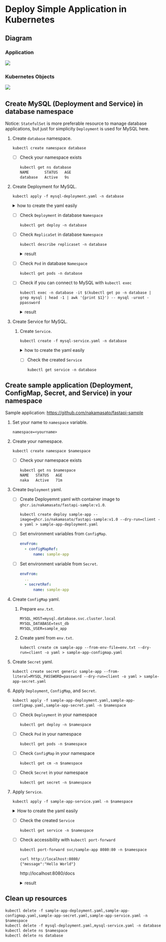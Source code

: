 # Deploy Simple Application in Kubernetes

## Diagram
### Application

![](diagram.drawio.svg)
### Kubernetes Objects

![](kubernetes-object.drawio.svg)

## Create MySQL (Deployment and Service) in database namespace

Notice: `StatefulSet` is more preferable resource to manage database applications, but just for simplicity `Deployment` is used for MySQL here.

1. Create `database` namespace.
    ```
    kubectl create namespace database
    ```

    - [ ] Check your namespace exists

        ```
        kubectl get ns database
        NAME       STATUS   AGE
        database   Active   9s
        ```

1. Create Deployment for MySQL.

    ```
    kubectl apply -f mysql-deployment.yaml -n database
    ```

    <details><summary>how to create the yaml easily</summary>

    Create base yaml file:

    ```
    kubectl create deploy mysql --image=mysql:8.0 --dry-run=client -o yaml > mysql-deployment.yaml
    ```

    Add required `env`:

    ```yaml
        env:
          - name: MYSQL_ROOT_PASSWORD
            value: password
          - name: MYSQL_DATABASE
            value: test_db
          - name: MYSQL_USER
            value: sample_app
          - name: MYSQL_PASSWORD
            value: password
    ```

    </details>

    - [ ] Check `Deployment` in database `Namespace`

        ```
        kubectl get deploy -n database
        ```

    - [ ] Check `ReplicaSet` in database `Namespace`

        ```
        kubectl describe replicaset -n database
        ```

        <details><summary>result</summary>

            ...
            Controlled By:  Deployment/mysql
            ...

        </details>

    - [ ] Check `Pod` in database `Namespace`

        ```
        kubectl get pods -n database
        ```

    - [ ] Check if you can connect to MySQL with `kubectl exec`

        ```
        kubectl exec -n database -it $(kubectl get po -n database | grep mysql | head -1 | awk '{print $1}') -- mysql -uroot -ppassword
        ```

        <details><summary>result</summary>

        ```sql
        mysql: [Warning] Using a password on the command line interface can be insecure.
        Welcome to the MySQL monitor.  Commands end with ; or \g.
        Your MySQL connection id is 3
        Server version: 5.7.35 MySQL Community Server (GPL)

        Copyright (c) 2000, 2021, Oracle and/or its affiliates.

        Oracle is a registered trademark of Oracle Corporation and/or its
        affiliates. Other names may be trademarks of their respective
        owners.

        Type 'help;' or '\h' for help. Type '\c' to clear the current input statement.

        mysql>
        ```

        </details>

1. Create Service for MySQL.

    1. Create `Service`.

        ```
        kubectl create -f mysql-service.yaml -n database
        ```

        <details><summary>how to create the yaml easily</summary>

        ```
        kubectl create service clusterip mysql --tcp=3306 --dry-run=client --output yaml > mysql-service.yaml
        ```

        </details>

        - [ ] Check the created `Service`

            ```
            kubectl get service -n database
            ```

## Create sample application (Deployment, ConfigMap, Secret, and Service) in your namespace

Sample application: https://github.com/nakamasato/fastapi-sample

1. Set your name to `namespace` variable.

    ```
    namespace=<yourname>
    ```
1. Create your namespace.
    ```
    kubectl create namespace $namespace
    ```

    - [ ] Check your namespace exists

        ```
        kubectl get ns $namespace
        NAME   STATUS   AGE
        naka   Active   71m
        ```

1. Create `Deployment` yaml.

    - [ ] Create Deployemnt yaml with container image to `ghcr.io/nakamasato/fastapi-sample:v1.0`.
        ```
        kubectl create deploy sample-app --image=ghcr.io/nakamasato/fastapi-sample:v1.0 --dry-run=client -o yaml > sample-app-deployment.yaml
        ```
    - [ ] Set environment variables from `ConfigMap`.
        ```yaml
        envFrom:
          - configMapRef:
              name: sample-app
        ```
    - [ ] Set environment variable from `Secret`.
        ```yaml
        envFrom:
          ..
          - secretRef:
              name: sample-app
        ```

1. Create `ConfigMap` yaml.

    1. Prepare `env.txt`.

        ```
        MYSQL_HOST=mysql.database.svc.cluster.local
        MYSQL_DATABASE=test_db
        MYSQL_USER=sample_app
        ```
    1. Create yaml from `env.txt`.
        ```
        kubectl create cm sample-app --from-env-file=env.txt --dry-run=client -o yaml > sample-app-configmap.yaml
        ```

1. Create `Secret` yaml.

    ```
    kubectl create secret generic sample-app --from-literal=MYSQL_PASSWORD=password --dry-run=client -o yaml > sample-app-secret.yaml
    ```

1. Apply `Deployment`, `ConfigMap`, and `Secret`.

    ```
    kubectl apply -f sample-app-deployment.yaml,sample-app-configmap.yaml,sample-app-secret.yaml -n $namespace
    ```

    - [ ] Check `Deployment` in your namespace

        ```
        kubectl get deploy -n $namespace
        ```

    - [ ] Check `Pod` in your namespace

        ```
        kubectl get pods -n $namespace
        ```

    - [ ] Check `ConfigMap` in your namespace

        ```
        kubectl get cm -n $namespace
        ```

    - [ ] Check `Secret` in your namespace

        ```
        kubectl get secret -n $namespace
        ```

1. Apply `Service`.

    ```
    kubectl apply -f sample-app-service.yaml -n $namespace
    ```

    <details><summary>How to create the yaml easily</summary>

        kubectl create service clusterip sample-app --tcp=80 --dry-run=client -o yaml > sample-app-service.yaml

    </details>

    - [ ] Check the created `Service`

        ```
        kubectl get service -n $namespace
        ```

    - [ ] Check accessibility with `kubectl port-forward`


        ```
        kubectl port-forward svc/sample-app 8080:80 -n $namespace
        ```

        ```
        curl http://localhost:8080/
        {"message":"Hello World"}
        ```

        http://localhost:8080/docs

        <details><summary>result</summary>

        ![](https://github.com/nakamasato/fastapi-sample/blob/c91117165e1babe07a3d42310876f727058ae6a0/docs/fast-api.png)

        </details>

## Clean up resources

```
kubectl delete -f sample-app-deployment.yaml,sample-app-configmap.yaml,sample-app-secret.yaml,sample-app-service.yaml -n $namespace
kubectl delete -f mysql-deployment.yaml,mysql-service.yaml -n database
kubectl delete ns $namespace
kubectl delete ns database
```
